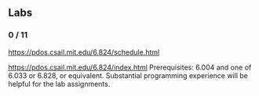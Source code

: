 ## Labs
### 0 / 11

https://pdos.csail.mit.edu/6.824/schedule.html

https://pdos.csail.mit.edu/6.824/index.html
Prerequisites: 6.004 and one of 6.033 or 6.828, or equivalent. Substantial programming experience will be helpful for the lab assignments.